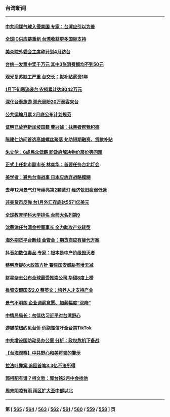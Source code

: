 ### 台湾新闻
---
#### [中共间谍气球入侵美国 专家：台湾应引以为鉴](../../pages/ncid1349361/n13923007.md) 
#### [全球IC供应链重组 台湾收获更多国际支持](../../pages/ncid1349361/n13922625.md) 
#### [美众院外委会主席称计划4月访台](../../pages/ncid1349361/n13922155.md) 
#### [台统一发票中奖千万元 其中3张消费额均不到50元](../../pages/ncid1349361/n13921798.md) 
#### [观光复苏缺工严重 台交长：拟补贴薪资1年](../../pages/ncid1349361/n13921802.md) 
#### [1月下旬寒流袭台 农损累计达8042万元](../../pages/ncid1349361/n13921797.md) 
#### [深化台泰旅游 观光局盼20万泰客来台](../../pages/ncid1349361/n13921795.md) 
#### [公共运输月票 2月底公布计划规范](../../pages/ncid1349361/n13921808.md) 
#### [证明已放弃新加坡国籍 曹兴诚：抹黑者帮我积德](../../pages/ncid1349361/n13921691.md) 
#### [陈建仁访问首选高雄螺丝聚落 允助短期融资、贷款补贴](../../pages/ncid1349361/n13921758.md) 
#### [朱立伦：6成民众低薪 盼政府解决物价房价等问题](../../pages/ncid1349361/n13921760.md) 
#### [正式上任北市副市长 林奕华：首要任务台北灯会](../../pages/ncid1349361/n13921754.md) 
#### [美学者：避免台海战事 日本应放弃战略模糊](../../pages/ncid1349361/n13921662.md) 
#### [去年12月景气灯号续亮第2颗蓝灯 经济依旧疲弱低迷](../../pages/ncid1349361/n13921696.md) 
#### [非美货币反弹 台1月外汇存底达5571亿美元](../../pages/ncid1349361/n13921694.md) 
#### [全球教育学科大学排名 台师大名列第9](../../pages/ncid1349361/n13921654.md) 
#### [沈荣津任台湾金控董事长 全力助攻产业转型](../../pages/ncid1349361/n13921719.md) 
#### [海外期货平台断线 金管会：期货商应有替代方案](../../pages/ncid1349361/n13921724.md) 
#### [抖音如数位毒品 专家：根本是中产阶级毁灭者](../../pages/ncid1349361/n13921740.md) 
#### [蔡明彦提8大政策方针 警告国安威胁有增无减](../../pages/ncid1349361/n13921698.md) 
#### [财星杂志公布全球最受推崇公司 华硕8度上榜](../../pages/ncid1349361/n13921709.md) 
#### [推资安即国安2.0 蔡英文：培养人才支持产业](../../pages/ncid1349361/n13921711.md) 
#### [景气不明朗 企业调薪意愿、加薪幅度“双降”](../../pages/ncid1349361/n13921715.md) 
#### [中情局局长：勿低估习近平对台湾野心](../../pages/ncid1349361/n13921368.md) 
#### [游锡堃纽约见台侨 侨胞递信吁全台禁TikTok](../../pages/ncid1349361/n13921436.md) 
#### [中共增设国防动员办公室 分析：政权危机下备战](../../pages/ncid1349361/n13921206.md) 
#### [【台海观察】中共野心和美将领的警示](../../pages/ncid1349361/n13920850.md) 
#### [拉法叶弊案 追回首笔3.3亿不法所得](../../pages/ncid1349361/n13920999.md) 
#### [郭柯配有谱？柯文哲：郭台铭2月中会找他](../../pages/ncid1349361/n13921005.md) 
#### [周末阴凉有雨 雨区扩大至中部以北](../../pages/ncid1349361/n13921006.md) 

---
#### 第 [ [565](./565.md) / [564](./564.md) / [563](./563.md) / [562](./562.md) / [561](./561.md) / [560](./560.md) / [559](./559.md) / [558](./558.md) ] 页
